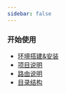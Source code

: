```yaml
---
sidebar: false
---
```


### 开始使用

* [环境搭建&安装](/basic/setup.md)
* [项目说明](/basic/project.md)
* [路由说明](/basic/router.md)
* [目录结构](/basic/structure.md)